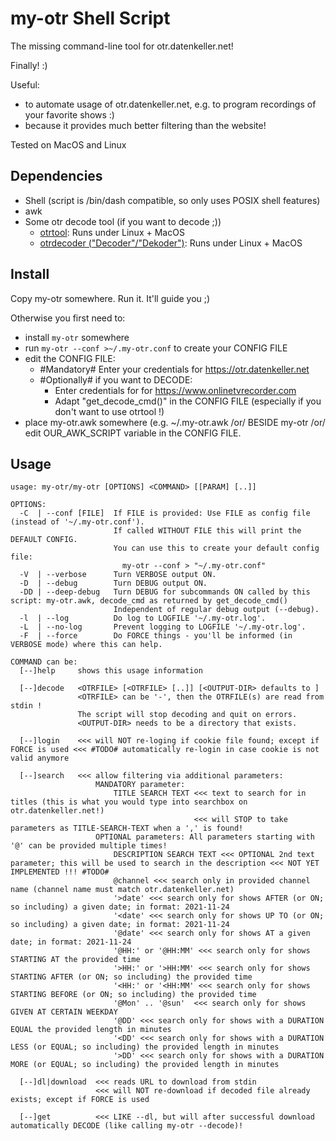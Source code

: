 
my-otr Shell Script
===================

The missing command-line tool for otr.datenkeller.net!

Finally! :)

Useful:
- to automate usage of otr.datenkeller.net, e.g. to program recordings of your favorite shows :)
- because it provides much better filtering than the website!

Tested on MacOS and Linux

Dependencies
------------

- Shell (script is /bin/dash compatible, so only uses POSIX shell features)
- awk
- Some otr decode tool (if you want to decode ;))
  - [otrtool](https://github.com/otrtool/otrtool): Runs under Linux + MacOS
  - [otrdecoder ("Decoder"/"Dekoder")](https://www.onlinetvrecorder.com/v2/software/): Runs under Linux + MacOS

Install
-------

Copy my-otr somewhere. Run it. It'll guide you ;)

Otherwise you first need to:
- install `my-otr` somewhere
- run `my-otr --conf >~/.my-otr.conf` to create your CONFIG FILE
- edit the CONFIG FILE:
  - #Mandatory# Enter your credentials for https://otr.datenkeller.net
  - #Optionally# if you want to DECODE:
    - Enter credentials for for https://www.onlinetvrecorder.com
    - Adapt "get_decode_cmd()" in the CONFIG FILE (especially if you don't want to use otrtool !)
- place my-otr.awk somewhere (e.g. ~/.my-otr.awk /or/ BESIDE my-otr /or/ edit OUR_AWK_SCRIPT variable in the CONFIG FILE.

Usage
-----

    usage: my-otr/my-otr [OPTIONS] <COMMAND> [[PARAM] [..]]
    
    OPTIONS:
      -C  | --conf [FILE]  If FILE is provided: Use FILE as config file (instead of '~/.my-otr.conf').
                           If called WITHOUT FILE this will print the DEFAULT CONFIG.
                           You can use this to create your default config file:
                             my-otr --conf > "~/.my-otr.conf"
      -V  | --verbose      Turn VERBOSE output ON.
      -D  | --debug        Turn DEBUG output ON.
      -DD | --deep-debug   Turn DEBUG for subcommands ON called by this script: my-otr.awk, decode_cmd as returned by get_decode_cmd()
                           Independent of regular debug output (--debug).
      -l  | --log          Do log to LOGFILE '~/.my-otr.log'.
      -L  | --no-log       Prevent logging to LOGFILE '~/.my-otr.log'.
      -F  | --force        Do FORCE things - you'll be informed (in VERBOSE mode) where this can help.
    
    COMMAND can be:
      [--]help     shows this usage information
    
      [--]decode   <OTRFILE> [<OTRFILE> [..]] [<OUTPUT-DIR> defaults to ]
                   <OTRFILE> can be '-', then the OTRFILE(s) are read from stdin !
                   The script will stop decoding and quit on errors.
                   <OUTPUT-DIR> needs to be a directory that exists.
    
      [--]login    <<< will NOT re-loging if cookie file found; except if FORCE is used <<< #TODO# automatically re-login in case cookie is not valid anymore
    
      [--]search   <<< allow filtering via additional parameters: 
                       MANDATORY parameter: 
                           TITLE SEARCH TEXT <<< text to search for in titles (this is what you would type into searchbox on otr.datenkeller.net!)
                                             <<< will STOP to take parameters as TITLE-SEARCH-TEXT when a ',' is found!
                       OPTIONAL parameters: All parameters starting with '@' can be provided multiple times!
                           DESCRIPTION SEARCH TEXT <<< OPTIONAL 2nd text parameter; this will be used to search in the description <<< NOT YET IMPLEMENTED !!! #TODO#
                           @channel <<< search only in provided channel name (channel name must match otr.datenkeller.net)
                           '>date' <<< search only for shows AFTER (or ON; so including) a given date; in format: 2021-11-24
                           '<date' <<< search only for shows UP TO (or ON; so including) a given date; in format: 2021-11-24
                           '@date' <<< search only for shows AT a given date; in format: 2021-11-24
                           '@HH:' or '@HH:MM' <<< search only for shows STARTING AT the provided time
                           '>HH:' or '>HH:MM' <<< search only for shows STARTING AFTER (or ON; so including) the provided time
                           '<HH:' or '<HH:MM' <<< search only for shows STARTING BEFORE (or ON; so including) the provided time
                           '@Mon' .. '@sun'  <<< search only for shows GIVEN AT CERTAIN WEEKDAY
                           '@DD' <<< search only for shows with a DURATION EQUAL the provided length in minutes
                           '<DD' <<< search only for shows with a DURATION LESS (or EQUAL; so including) the provided length in minutes
                           '>DD' <<< search only for shows with a DURATION MORE (or EQUAL; so including) the provided length in minutes
    
      [--]dl|download  <<< reads URL to download from stdin
                       <<< will NOT re-download if decoded file already exists; except if FORCE is used
    
      [--]get          <<< LIKE --dl, but will after successful download automatically DECODE (like calling my-otr --decode)!
    
    
